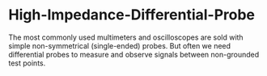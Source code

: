 # High-Impedance-Differential-Probe
The most commonly used multimeters and oscilloscopes are  sold with simple non-symmetrical (single-ended) probes. But  often we need differential probes to measure and observe  signals between non-grounded test points. 
